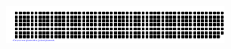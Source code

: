 <div align="center">

[![jasineri/gitartwork](gitartwork.svg)](https://github.com/startsheep/startsheep)

</div>
